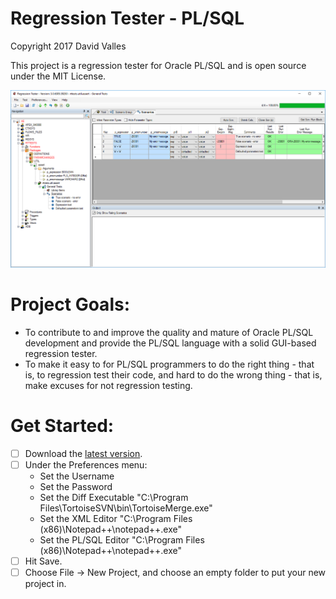 # Regression Tester - PL/SQL
Copyright 2017 David Valles

This project is a regression tester for Oracle PL/SQL and is open source under the MIT License.

![Screenshot](https://github.com/millo-coog/rt-plsql/blob/master/files/Screenshot.png)

# Project Goals:
* To contribute to and improve the quality and mature of Oracle PL/SQL development and provide the PL/SQL language with a solid GUI-based regression tester.
* To make it easy to for PL/SQL programmers to do the right thing - that is, to regression test their code, and hard to do the wrong thing - that is, make excuses for not regression testing.

# Get Started:
- [ ] Download the [latest version](https://github.com/millo-coog/rt-plsql/releases/latest).
- [ ] Under the Preferences menu:
	- Set the Username
	- Set the Password
	- Set the Diff Executable "C:\Program Files\TortoiseSVN\bin\TortoiseMerge.exe"
	- Set the XML Editor "C:\Program Files (x86)\Notepad++\notepad++.exe"
	- Set the PL/SQL Editor "C:\Program Files (x86)\Notepad++\notepad++.exe"
- [ ] Hit Save.
- [ ] Choose File -> New Project, and choose an empty folder to put your new project in.
